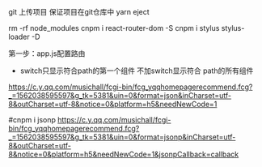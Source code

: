 git 上传项目 保证项目在git仓库中
yarn eject 
<!-- 删除文件 -->
rm -rf node_modules
cnpm i react-router-dom -S
cnpm i stylus stylus-loader -D

第一步：app.js配置路由
- switch只显示符合path的第一个组件 不加switch显示符合 path的所有组件


https://c.y.qq.com/musichall/fcgi-bin/fcg_yqqhomepagerecommend.fcg?_=1562038595597&g_tk=5381&uin=0&format=json&inCharset=utf-8&outCharset=utf-8&notice=0&platform=h5&needNewCode=1

#cnpm i jsonp
https://c.y.qq.com/musichall/fcgi-bin/fcg_yqqhomepagerecommend.fcg?_=1562038595597&g_tk=5381&uin=0&format=jsonp&inCharset=utf-8&outCharset=utf-8&notice=0&platform=h5&needNewCode=1&jsonpCallback=callback
